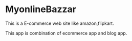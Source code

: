 # MyonlineBazzar
This is a E-commerce web site like amazon,flipkart.

This app is combination of ecommerce app and blog app.
